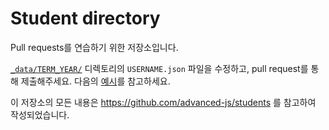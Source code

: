 # Student directory

Pull requests를 연습하기 위한 저장소입니다.

[`_data/TERM_YEAR/`](_data/) 디렉토리의 `USERNAME.json` 파일을 수정하고, pull request를 통해 제출해주세요. 다음의 [예시](_data/fall_2015/Young-won.json)를 참고하세요.


이 저장소의 모든 내용은 https://github.com/advanced-js/students 를 참고하여 작성되었습니다.